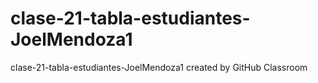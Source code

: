# clase-21-tabla-estudiantes-JoelMendoza1
clase-21-tabla-estudiantes-JoelMendoza1 created by GitHub Classroom
